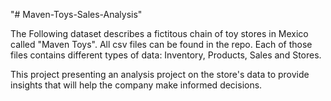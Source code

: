 "# Maven-Toys-Sales-Analysis" 

The Following dataset describes a fictitous chain of toy stores in Mexico called "Maven Toys".
All csv files can be found in the repo. Each of those files contains different types of data: Inventory, Products, Sales and Stores.

This project presenting an analysis project on the store's data to provide insights that will help the company make informed decisions.
